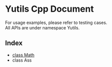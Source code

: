 # Yutils Cpp Document

For usage examples, please refer to testing cases.  
All APIs are under namespace Yutils.

## Index

- [class Math](math.md)
- class Ass
